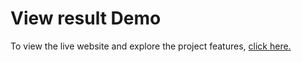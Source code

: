 # View result Demo

To view the live website and explore the project features, [click here.](https://jen123-tech.github.io/blog-website/)
